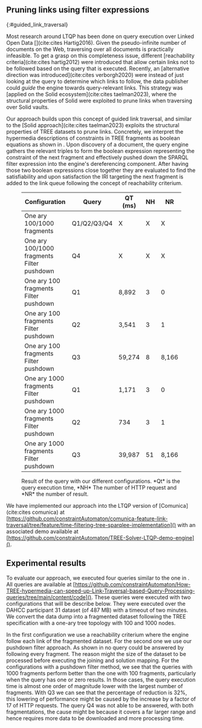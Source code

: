 ## Pruning links using filter expressions
{:#guided_link_traversal}

Most research around LTQP has been done on query execution over Linked Open Data [](cite:cites Hartig2016).
Given the pseudo-infinite number of documents on the Web, traversing over all documents is practically infeasible.
To get a grasp on this completeness issue, different [reachability criteria](cite:cites hartig2012) were introduced
that allow certain links not to be followed based on the query that is executed.
Recently, an [alternative direction was introduced](cite:cites verborgh2020)
were instead of just looking at the query to determine which links to follow,
the data publisher could _guide_ the engine towards query-relevant links.
This strategy was [applied on the Solid ecosystem](cite:cites taelman2023),
where the structural properties of Solid were exploited to prune links when traversing over Solid vaults.

Our approach builds upon this concept of guided link traversal,
and similar to the [Solid approach](cite:cites taelman2023) exploits the structural properties of TREE datasets to prune links.
Concretely, we interpret the hypermedia descriptions of constraints in TREE fragments as boolean equations
as shown in [](#TREE-relation-turtle-example).
Upon discovery of a document, the query engine gathers the relevant triples to form the boolean expression 
representing the constraint of the next fragment and effectively pushed down the SPARQL filter expression into the engine's dereferencing component.
After having those two boolean expressions close together they are evaluated to find the satisfiability and upon satisfaction
the IRI targeting the next fragment is added to the link queue following the concept of reachability criterium.
<figure id="results-queries" markdown="1" class="table table-smaller-font">

| Configuration                              | Query       | QT (ms) | NH | NR    |
|--------------------------------------------|-------------|---------|----|-------|
| One ary 100/1000 fragments                 | Q1/Q2/Q3/Q4 | X       | X  | X     |
| One ary 100/1000 fragments Filter pushdown | Q4          | X       | X  | X     |
| One ary 100 fragments Filter pushdown      | Q1          | 8,892   | 3  | 0     |
| One ary 100 fragments Filter pushdown      | Q2          | 3,541   | 3  | 1     |
| One ary 100 fragments Filter pushdown      | Q3          | 59,274  | 8  | 8,166 |
| One ary 1000 fragments Filter pushdown     | Q1          | 1,171   | 3  | 0     |
| One ary 1000 fragments Filter pushdown     | Q2          | 734     | 3  | 1     |
| One ary 1000 fragments Filter pushdown     | Q3          | 39,987  | 51 | 8,166 |

<figcaption markdown="block">
Result of the query with our different configurations. *Qt* is the query execution time,
*NH* The number of HTTP request and *NR* the number of result.
</figcaption>
</figure>

We have implemented our approach into the LTQP version of [Comunica](cite:cites comunica) at
[https://github.com/constraintAutomaton/comunica-feature-link-traversal/tree/feature/time-filtering-tree-sparqlee-implementation]() with an associated demo available at
[https://github.com/constraintAutomaton/TREE-Solver-LTQP-demo-engine]().

## Experimental results

To evaluate our approach, we executed four queries similar to the one in [](#example-sparql).
All queries are available at [https://github.com/constraintAutomaton/How-TREE-hypermedia-can-speed-up-Link-Traversal-based-Query-Processing-queries/tree/main/content/code]().
These queries were executed with two configurations that will be describe below.
They were executed over the DAHCC participant 31 dataset (of 487 MB) with a timeout of two minutes.
We convert the data dump into a fragmented dataset following the TREE specification with a one-ary tree topology with 100 and 1000 nodes.

In the first configuration we use a reachability criterium where the engine follow each link of the fragmented dataset.
For the second one we use our pushdown filter approach.
As shown in [](#results-queries) no query could be answered by following every fragment. 
The reason might the size of the dataset to be processed before executing the joining and solution mapping.
For the configurations with a pushdown filter method, we see that the queries with 1000 fragments perform better than
the one with 100 fragments, particularly when the query has one or zero results. In those cases, the query execution time is almost one
order of magnitude lower with the largest number of fragments. 
With Q3 we can see that the percentage of reduction is 32%, this lowering of performance might be caused by the increase by a factor of 17
of HTTP requests. The query Q4 was not able to be answered, with both fragmentations, the cause might be because it covers a far larger range and hence requires more data to be downloaded and more processing time.

